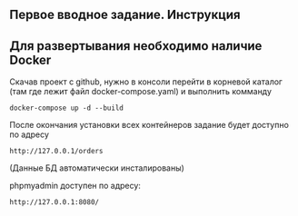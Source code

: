 Первое вводное задание. Инструкция
--------------------------

Для развертывания необходимо наличие Docker
--

Скачав проект с github, нужно в консоли перейти в корневой каталог (там где лежит файл docker-compose.yaml) и выполнить комманду 
    
    docker-compose up -d --build

После окончания установки всех контейнеров задание будет доступно по адресу 

    http://127.0.0.1/orders

(Данные БД автоматически инсталированы)

phpmyadmin доступен по адресу:

    http://127.0.0.1:8080/